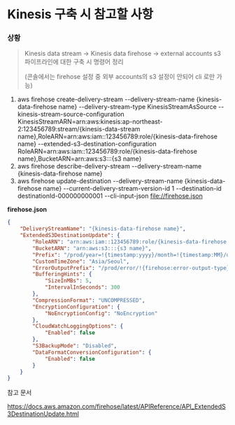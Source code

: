 # Kinesis 구축 시 참고할 사항

### 상황

> Kinesis data stream -> Kinesis data firehose -> external accounts s3 파이프라인에 대한 구축 시 명령어 정리
>
> (콘솔에서는 firehose 설정 중 외부 accounts의 s3 설정이 안되어 cli 로만 가능)

1. aws firehose create-delivery-stream --delivery-stream-name {kinesis-data-firehose name} --delivery-stream-type KinesisStreamAsSource --kinesis-stream-source-configuration KinesisStreamARN=arn:aws:kinesis:ap-northeast-2:123456789:stream/{kinesis-data-stream name},RoleARN=arn:aws:iam::123456789:role/{kinesis-data-firehose name} --extended-s3-destination-configuration RoleARN=arn:aws:iam::123456789:role/{kinesis-data-firehose name},BucketARN=arn:aws:s3:::{s3 name}
2. aws firehose describe-delivery-stream --delivery-stream-name {kinesis-data-firehose name}
3. aws firehose update-destination --delivery-stream-name {kinesis-data-firehose name} --current-delivery-stream-version-id 1 --destination-id destinationId-000000000001  --cli-input-json [file://firehose.json](file://firehose.json/)



**firehose.json**

~~~json
{
    "DeliveryStreamName": "{kinesis-data-firehose name}",
    "ExtendedS3DestinationUpdate": {
        "RoleARN": "arn:aws:iam::123456789:role/{kinesis-data-firehose name}",
        "BucketARN": "arn:aws:s3:::{s3 name}",
        "Prefix": "/prod/year=!{timestamp:yyyy}/month=!{timestamp:MM}/day=!{timestamp:dd}/hour=!{timestamp:HH}/",
        "CustomTimeZone": "Asia/Seoul",
        "ErrorOutputPrefix": "/prod/error/!{firehose:error-output-type}/year=!{timestamp:yyyy}/month=!{timestamp:MM}/day=!{timestamp:dd}/hour=!{timestamp:HH}/",
        "BufferingHints": {
            "SizeInMBs": 5,
            "IntervalInSeconds": 300
        },
        "CompressionFormat": "UNCOMPRESSED",
        "EncryptionConfiguration": {
            "NoEncryptionConfig": "NoEncryption"
        },
        "CloudWatchLoggingOptions": {
            "Enabled": false
        },
        "S3BackupMode": "Disabled",
        "DataFormatConversionConfiguration": {
            "Enabled": false
        }
    }
}
~~~





참고 문서

https://docs.aws.amazon.com/firehose/latest/APIReference/API_ExtendedS3DestinationUpdate.html